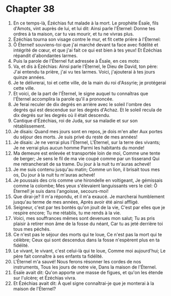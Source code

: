 # Chapter 38

1. En ce temps-là, Ézéchias fut malade à la mort. Le prophète Ésaïe, fils d'Amots, vint auprès de lui, et lui dit: Ainsi parle l'Éternel: Donne tes ordres à ta maison, car tu vas mourir, et tu ne vivras plus.
2. Ézéchias tourna son visage contre le mur, et fit cette prière à l'Éternel:
3. Ô Éternel! souviens-toi que j'ai marché devant ta face avec fidélité et intégrité de cœur, et que j'ai fait ce qui est bien à tes yeux! Et Ézéchias répandit d'abondantes larmes.
4. Puis la parole de l'Éternel fut adressée à Ésaïe, en ces mots:
5. Va, et dis à Ézéchias: Ainsi parle l'Éternel, le Dieu de David, ton père: J'ai entendu ta prière, j'ai vu tes larmes. Voici, j'ajouterai à tes jours quinze années.
6. Je te délivrerai, toi et cette ville, de la main du roi d'Assyrie; je protégerai cette ville.
7. Et voici, de la part de l'Éternel, le signe auquel tu connaîtras que l'Éternel accomplira la parole qu'il a prononcée.
8. Je ferai reculer de dix degrés en arrière avec le soleil l'ombre des degrés qui est descendue sur les degrés d'Achaz. Et le soleil recula de dix degrés sur les degrés où il était descendu.
9. Cantique d'Ézéchias, roi de Juda, sur sa maladie et sur son rétablissement.
10. Je disais: Quand mes jours sont en repos, je dois m'en aller Aux portes du séjour des morts. Je suis privé du reste de mes années!
11. Je disais: Je ne verrai plus l'Éternel, L'Éternel, sur la terre des vivants; Je ne verrai plus aucun homme Parmi les habitants du monde!
12. Ma demeure est enlevée et transportée loin de moi, Comme une tente de berger; Je sens le fil de ma vie coupé comme par un tisserand Qui me retrancherait de sa trame. Du jour à la nuit tu m'auras achevé!
13. Je me suis contenu jusqu'au matin; Comme un lion, il brisait tous mes os, Du jour à la nuit tu m'auras achevé!
14. Je poussais des cris comme une hirondelle en voltigeant, Je gémissais comme la colombe; Mes yeux s'élevaient languissants vers le ciel: Ô Éternel! je suis dans l'angoisse, secours-moi!
15. Que dirai-je? Il m'a répondu, et il m'a exaucé. Je marcherai humblement jusqu'au terme de mes années, Après avoir été ainsi affligé.
16. Seigneur, c'est par tes bontés qu'on jouit de la vie, C'est par elles que je respire encore; Tu me rétablis, tu me rends à la vie.
17. Voici, mes souffrances mêmes sont devenues mon salut; Tu as pris plaisir à retirer mon âme de la fosse du néant, Car tu as jeté derrière toi tous mes péchés.
18. Ce n'est pas le séjour des morts qui te loue, Ce n'est pas la mort qui te célèbre; Ceux qui sont descendus dans la fosse n'espèrent plus en ta fidélité.
19. Le vivant, le vivant, c'est celui-là qui te loue, Comme moi aujourd'hui; Le père fait connaître à ses enfants ta fidélité.
20. L'Éternel m'a sauvé! Nous ferons résonner les cordes de nos instruments, Tous les jours de notre vie, Dans la maison de l'Éternel.
21. Ésaïe avait dit: Qu'on apporte une masse de figues, et qu'on les étende sur l'ulcère; et Ézéchias vivra.
22. Et Ézéchias avait dit: À quel signe connaîtrai-je que je monterai à la maison de l'Éternel?


